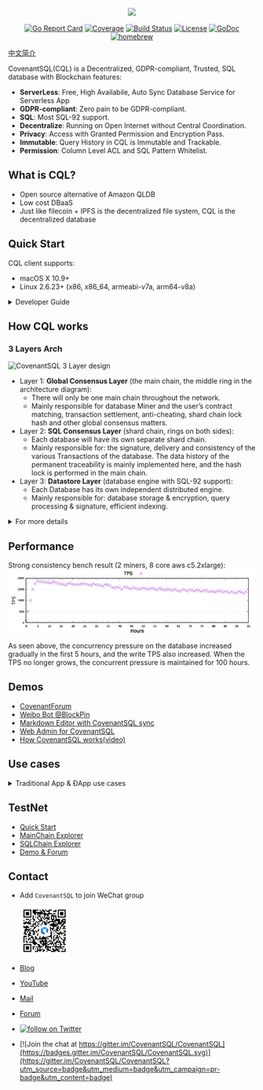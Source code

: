 <p align="center">
    <img src="logo/covenantsql_horizontal.png"
        width="760">
</p>
<p align="center">
    <a href="https://goreportcard.com/report/github.com/CovenantSQL/CovenantSQL">
        <img src="https://goreportcard.com/badge/github.com/CovenantSQL/CovenantSQL?style=flat-square"
            alt="Go Report Card"></a>
    <a href="https://codecov.io/gh/CovenantSQL/CovenantSQL">
        <img src="https://codecov.io/gh/CovenantSQL/CovenantSQL/branch/develop/graph/badge.svg"
            alt="Coverage"></a>
    <a href="https://travis-ci.org/CovenantSQL/CovenantSQL">
        <img src="https://travis-ci.org/CovenantSQL/CovenantSQL.png?branch=develop"
            alt="Build Status"/></a>
    <a href="https://opensource.org/licenses/Apache-2.0">
        <img src="https://img.shields.io/badge/License-Apache%202.0-blue.svg"
            alt="License"></a>
    <a href="https://godoc.org/github.com/CovenantSQL/CovenantSQL">
        <img src="https://img.shields.io/badge/godoc-reference-blue.svg"
            alt="GoDoc"></a>
    <a href="https://formulae.brew.sh/formula/cql">
        <img src="https://img.shields.io/homebrew/v/cql.svg?color=blue&label=brew%20install%20cql"
            alt="homebrew"></a>
</p>

[中文简介](https://github.com/CovenantSQL/CovenantSQL/blob/develop/README-zh.md)

CovenantSQL(CQL) is a Decentralized, GDPR-compliant, Trusted, SQL database with Blockchain features:

- **ServerLess**: Free, High Availabile, Auto Sync Database Service for Serverless App
- **GDPR-compliant**: Zero pain to be GDPR-compliant.
- **SQL**: Most SQL-92 support.
- **Decentralize**: Running on Open Internet without Central Coordination.
- **Privacy**: Access with Granted Permission and Encryption Pass.
- **Immutable**: Query History in CQL is Immutable and Trackable.
- **Permission**: Column Level ACL and SQL Pattern Whitelist.

## What is CQL?

- Open source alternative of Amazon QLDB
- Low cost DBaaS
- Just like filecoin + IPFS is the decentralized file system, CQL is the decentralized database

## Quick Start

CQL client supports:

- macOS X 10.9+
- Linux 2.6.23+ (x86, x86_64, armeabi-v7a, arm64-v8a)

<details><summary>Developer Guide</summary>
<p>

#### MacOS
- 🍺 Homebrew users can just run:

    ```bash
    brew install cql
    ```

- non-Homebrew users can run:
    
    ```bash
    sudo bash -c 'curl -L "https://mac.gridb.io/cql" | tar xzv -C /usr/local/bin/ --strip-components=1'
    ```

#### Linux

- Just run：

    ```bash
    sudo bash -c 'curl -L "https://linux.gridb.io/cql" | tar xzv -C /usr/local/bin/ --strip-components=1'
    ```

#### To continue: [TestNet Quickstart](https://developers.covenantsql.io/docs/en/quickstart)

#### SDKs

CovenantSQL Testnet is already released, [have a try](https://developers.covenantsql.io/docs/quickstart).

- [Golang](client/)
- [Java](https://github.com/CovenantSQL/cql-java-driver)
- [NodeJS](https://github.com/CovenantSQL/covenantsql-proxy-js)
- [Python](https://github.com/CovenantSQL/cql-python-driver)
- [Microsoft Excel (by community)](https://github.com/melancholiaforever/CQL_Excel)

</p>
</details>


## How CQL works

### 3 Layers Arch

![CovenantSQL 3 Layer design](https://cdn.jsdelivr.net/gh/CovenantSQL/docs@b7143254adb804dff0e3bc1f2f6ab11ad9cd44f5/website/static/img/2layers.svg)

- Layer 1: **Global Consensus Layer** (the main chain, the middle ring in the architecture diagram):
    - There will only be one main chain throughout the network.
    - Mainly responsible for database Miner and the user’s contract matching, transaction settlement, anti-cheating, shard chain lock hash and other global consensus matters.
- Layer 2: **SQL Consensus Layer** (shard chain, rings on both sides):
    - Each database will have its own separate shard chain.
    - Mainly responsible for: the signature, delivery and consistency of the various Transactions of the database. The data history of the permanent traceability is mainly implemented here, and the hash lock is performed in the main chain.
- Layer 3: **Datastore Layer** (database engine with SQL-92 support):
    - Each Database has its own independent distributed engine.
    - Mainly responsible for: database storage & encryption, query processing & signature, efficient indexing.


<details><summary>For more details</summary>
<p>

### Consensus Algorithm

CQL supports 2 kinds of consensus algorithm:

1. DPoS (Delegated Proof-of-Stake) is applied in `Eventually consistency mode` database and also `Layer 1 (Global Consensus Layer)` in BlockProducer. CQL miners pack all SQL queries and its signatures by the client into blocks thus form a blockchain. We named the algorithm [`Xenomint`](https://github.com/CovenantSQL/CovenantSQL/tree/develop/xenomint). 
2. BFT-Raft (Byzantine Fault-Toleranted Raft)<sup>[bft-raft](#bft-raft)</sup> is applied in `Strong consistency mode` database. We named our implementation [`Kayak`](https://github.com/CovenantSQL/CovenantSQL/tree/develop/kayak).  The CQL miner leader does a `Two-Phase Commit` with `Kayak` to support `Transaction`.<sup>[transaction](#transaction)</sup>

CQL database consistency mode and node count can be selected in database creation with command  `cql create '{"UseEventualConsistency": true, "Node": 3}'`

## Comparison

|                              | Ethereum          | Hyperledger Fabric     | Amazon QLDB | CovenantSQL                                                  |
| ---------------------------- | ----------------- | ---------------------- | ----------- | ------------------------------------------------------------ |
| **Dev language**             | Solidity, ewasm   | Chaincode (Go, NodeJS) | ?           | Python, Golang, Java, PHP, NodeJS, MatLab                    |
| **Dev Pattern**              | Smart   Contract  | Chaincode              | SQL         | SQL                                                          |
| **Open Source**              | Y                 | Y                      | N           | Y                                                            |
| **Nodes for HA**             | 3                 | 15                     | ?           | 3                                                            |
| **Column Level ACL**         | N                 | Y                      | ?           | Y                                                            |
| **Data Format**              | File              | Key-value              | Document    | File<sup>[fuse](#fuse)</sup>, Key-value, Structured          |
| **Storage Encryption**       | N                 | API                    | Y           | Y                                                            |
| **Data Desensitization**     | N                 | N                      | N           | Y                                                            |
| **Multi-tenant**             | DIY               | DIY                    | N           | Y                                                            |
| **Throughput (1s delay)**    | 15~10 tx/s        | 3500 tx/s              | ?           | 11065 tx/s (Eventually Consistency)<br/>1866 tx/s (Strong Consistency) |
| **Consistency Delay**        | 2~6 min           | < 1 s                  | ?           | < 10 ms                                                      |
| **Secure for Open Internet** | Y                 | N                      | Only in AWS | Y                                                            |
| **Consensus**                | PoW + PoS(Casper) | CFT                    | ?           | DPoS (Eventually Consistency)<br/>BFT-Raft (Strong Consistency) |

#### FootNotes

- <a name="bft-raft">BFT-Raft</a>: A CQL leader offline needs CQL Block Producer to decide whether to wait for leader online for data integrity or promote a follower node for availability. This part is still under construction and any advice is welcome.  

- <a name="transaction">Transaction</a>: Talking about `ACID`, CQL has full "Consistency, Isolation, Durability" and a limited `Atomicity` support. That is even under strong consistency mode, CQL transaction is only supported on the leader node. If you want to do "read `v`, `v++`, write `v` back" parallelly and atomically, then the only way is "read `v` from the leader, `v++`, write `v` back to leader"

- <a name="fuse">FUSE</a>: CQL has a [simple FUSE](https://github.com/CovenantSQL/CovenantSQL/tree/develop/cmd/cql-fuse) support adopted from CockroachDB. The performance is not very ideal and still has some issues. But it can pass fio test like:

  ```bash
  fio --debug=io --loops=1 --size=8m --filename=../mnt/fiotest.tmp --stonewall --direct=1 --name=Seqread --bs=128k --rw=read --name=Seqwrite --bs=128k --rw=write --name=4krandread --bs=4k --rw=randread --name=4krandwrite --bs=4k --rw=randwrite
  ```

### Network Stack

[DH-RPC](rpc/) := TLS - Cert + DHT

| Layer              | Implementation |
|:-------------------|:--------------:|
| RPC                |     `net/rpc`    |
| Naming             |      [**C**onsistent **S**ecure **DHT**](https://godoc.org/github.com/CovenantSQL/CovenantSQL/consistent)     |
| Pooling            |  Session Pool  |
| Multiplex          |      [smux](https://github.com/xtaci/smux)     |
| Transport Security |      [**E**nhanced **TLS**](https://github.com/CovenantSQL/research/wiki/ETLS(Enhanced-Transport-Layer-Security))      |
| Network            |       TCP or KCP for optional later      |

### Test Tools we use
  - [**G**lobal **N**etwork **T**opology **E**mulator](https://github.com/CovenantSQL/GNTE) is used for network emulating.
  - [Liner Consistency Test](https://github.com/anishathalye/porcupine)

## Papers

Our team members published:

- [Thunder crystal: a novel crowdsourcing-based content distribution platform](https://dl.acm.org/citation.cfm?id=2736085)
- [Analyzing streaming performance in crowdsourcing-based video service systems](https://ieeexplore.ieee.org/abstract/document/7114727/)
- [Performance Analysis of Thunder Crystal: A Crowdsourcing-Based Video Distribution Platform](https://ieeexplore.ieee.org/abstract/document/7762143/)

that inspired us:

- [Bitcoin: A Peer-to-Peer Electronic Cash System](https://bitcoin.org/bitcoin.pdf)
- [S/Kademlia](https://github.com/thunderdb/research/wiki/Secure-Kademlia)
    - [S/Kademlia: A practicable approach towards secure key-based routing](https://ieeexplore.ieee.org/document/4447808/)
- [vSQL: Verifying arbitrary SQL queries over dynamic outsourced databases](https://ieeexplore.ieee.org/abstract/document/7958614/)


</p>
</details>

## Performance 

Strong consistency bench result (2 miners, 8 core aws c5.2xlarge):
![CovenantSQL bench](logo/bench.png)

As seen above, the concurrency pressure on the database increased gradually in the first 5 hours, and the write TPS also increased. When the TPS no longer grows, the concurrent pressure is maintained for 100 hours.

## Demos

- [CovenantForum](https://demo.covenantsql.io/forum/)
- [Weibo Bot @BlockPin](https://weibo.com/BlockPin)
- [Markdown Editor with CovenantSQL sync](https://github.com/CovenantSQL/stackedit)
- [Web Admin for CovenantSQL](https://github.com/CovenantSQL/adminer)
- [How CovenantSQL works(video)](https://youtu.be/2Mz5POxxaQM?t=106)

## Use cases

<details><summary>Traditional App & ĐApp use cases</summary>
<p>

### Traditional App

#### Privacy data

If you are a developper of password management tools just like [1Password](https://1password.com/) or [LastPass](https://www.lastpass.com/). You can use CQL as the database to take benefits:

1. Serverless: no need to deploy a server to store your user's password for sync which is the hot potato.
2. Security: CQL handles all the encryption work. Decentralized data storage gives more confidence to your users.
3. Regulation: CQL naturally comply with [GDPR](https://en.wikipedia.org/wiki/General_Data_Protection_Regulation).

#### IoT storage

CQL miners are deployed globally, IoT node can write to nearest CQL miner directly.

1. Cheaper: Without passing all the traffic through a gateway, you can save a large bandwidth fee. And, CQL is a shared economic database which makes storage cheaper.
2. Faster: CQL consensus protocol is designed for Internet where network latency is unavoidable.

#### Open data service

For example, you are the most detailed Bitcoin OHLC data maintainer. You can directly expose an online SQL interface to your customers to meet a wide range of query needs.

1. CQL can limit specific SQL query statements to meet the needs while also balancing data security;
2. CQL can record SQL query records on the blockchain, which is very convenient for customers to check their bills for long-tail customers and billing, like [this](https://explorer.dbhub.org/dbs/7a51191ae06afa22595b3904dc558d41057a279393b22650a95a3fc610e1e2df/requests/f466f7bf89d4dd1ece7849ef3cbe5c619c2e6e793c65b31966dbe4c7db0bb072)
3. For customers with high performance requirements, Slave nodes can be deployed at the customer to meet the needs of customers with low latency queries while enabling almost real-time data updates.

#### Secure storage

Thanks to the CQL data history is immutable, CQL can be used as a storage for sensitive operational logs to prevent hacking and erasure access logs.

### ĐApp

Storing data on Bitcoin or Ethereum is quite expensive ($4305 / MB on Ethereum 2018-05-15). Programming is very complicated due to the lack of support for structured data storage. CQL gives you a low-cost structured SQL database and also provides more room for ĐApp to exchange data with real-world.

</p>
</details>


## TestNet

- [Quick Start](https://developers.covenantsql.io)
- [MainChain Explorer](http://scan.covenantsql.io)
- [SQLChain Explorer](https://explorer.dbhub.org)
- [Demo & Forum](https://demo.covenantsql.io/forum/)

## Contact


- Add `CovenantSQL` to join WeChat group
    <p align="left">
        <img src="logo/wechat.jpeg" height="100">
    </p>

- [Blog](https://medium.com/@covenant_labs)
- [YouTube](https://www.youtube.com/channel/UCe9P_TMiexSHW2GGV5qBmZw)
- [Mail](mailto:webmaster@covenantsql.io)
- [Forum](https://demo.covenantsql.io/forum/)
- <a href="https://twitter.com/intent/follow?screen_name=CovenantLabs"><img src="https://img.shields.io/twitter/url/https/twitter.com/fold_left.svg?style=social&label=Follow%20%40CovenantLabs" alt="follow on Twitter"></a>
- [![Join the chat at https://gitter.im/CovenantSQL/CovenantSQL](https://badges.gitter.im/CovenantSQL/CovenantSQL.svg)](https://gitter.im/CovenantSQL/CovenantSQL?utm_source=badge&utm_medium=badge&utm_campaign=pr-badge&utm_content=badge)
